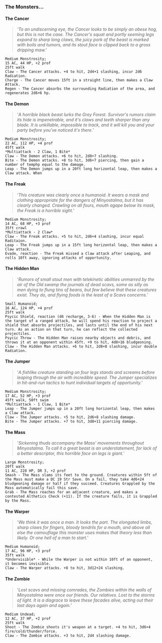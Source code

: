 ### The Monsters...
#### The Cancer
> *'To an undiscerning eye, the Cancer looks to be simply an obese hog, but this is not the case. The Cancer's squat and portly seeming legs expand to sharp long claws, the juicy pork of the beast is marked with boils and tumors, and its stout face is clipped back to a gross dripping maw.'*

```
Medium Monstrosity;
15 AC, 44 HP, +2 prof
25ft walk
Claw - The Cancer attacks. +4 to hit, 2d4+1 slashing, incur 2d6 Radiation.
Charge - The Cancer moves 15ft in a straight line, then makes a Claw Attack.
Regen - The Cancer absorbs the surrounding Radiation of the area, and regenerates 2d6+6 hp.
```

#### The Demon
> '*A horrible black beast lurks the Grey Forest. Survivor's rumors claim its hide is impenetrable, and it's claws and teeth sharper than any blade. It is unkillable, impossible to track, and it will kill you and your party before you've noticed it's there.*'

```
Medium Monstrosity;
22 AC, 112 HP, +4 prof
45ft walk
*Multiattack - 2 Claw, 1 Bite*
Claw - The Demon attacks. +6 to hit, 2d8+7 slashing.
Bite - The Demon attacks. +8 to hit, 3d6+7 piercing, then gain a number of temphp equal to the damage.
Leap - The Demon jumps up in a 20ft long horizontal leap, then makes a Claw attack. When 
```

#### The Freak
> '*This creature was clearly once a humanoid. It wears a mask and clothing appropriate for the dangers of Minyostalma, but it has clearly changed. Crawling on all fours, mouth agape below its mask, the Freak is a horrible sight.*'

```
Medium Monstrosity;
14 AC, 68 HP, +3 prof
35ft crawl
*Multiattack - 2 Claw*
Claw - The Freak attacks. +5 to hit, 2d6+4 slashing, incur equal Raditaion.
Leap - The Freak jumps up in a 15ft long horizontal leap, then makes a Claw attack.
Evade, reaction - The Freak missed a Claw attack after Leaping, and rolls 10ft away, ignoring attacks of opportunity.
```

#### The Hidden Man
> '*Rumors of small stout men with telekinetic abilities unmarred by the air of the Old swamp the journals of dead scavs, some as silly as men dying to flung tins of beans, but few believe that these creatures exist. They do, and flying foods is the least of a Scavs concerns.*'

```
Small Humanoid;
16 AC, 124 HP, +4 prof
25ft walk
Psycic Shield, reaction (d6 recharge, 3-6) - When the Hidden Man is the target of a ranged attack, he will spend his reaction to project a shield that absorbs projectiles, and lasts until the end of his next turn. As an action on that turn, he can reflect the collected projectiles.
Psycic Throw - The Hidden Man raises nearby objects and debris, and throws it at an opponent within 45ft. +9 to hit, 4d8+16 bludgeoning.
Claw - The Hidden Man attacks. +6 to hit, 2d8+8 slashing, incur double Radiation.
```

#### The Jumper
> '*A fishlike creature standing on four legs stands and screams before leaping through the air with incredible speed. The Jumper specializes in hit-and-run tactics to hunt individual targets of opportunity.*'

```
Medium Monstrosity;
17 AC, 52 HP, +3 prof
45ft walk, 50ft swim
*Multiattack - 1 Claw, 1 Bite*
Leap - The Jumper jumps up in a 20ft long horizontal leap, then makes a Claw attack.
Claw - The Jumper attacks. +5 to hit, 2d6+8 slashing damage.
Bite - The Jumper attacks. +7 to hit, 3d8+11 piercing damage.
```

#### The Mass
> '*Sickening thuds accompany the Mass' movements throughout Minyostalma. To call it a great beast is an understatement, for lack of a better descriptor, this horrible face on legs is giant.*'

```
Large Monstrosity;
20ft walk
11 AC, 228 HP, DR 3, +2 prof
Smash - The Mass slams its feet to the ground. Creatures within 5ft of the Mass must make a DC 19 Str Save. On a fail, they take 4d6+24 bludgeoning damage or half if they succeed. Creatures Grappled by the Mass automatically fail this save.
Grab - The Mass reaches for an adjacent creature, and makes a contested Althetics Check (+11). If the creature fails, it is Grappled by the Mass.
```

#### The Warper
> '*We think it was once a man. It looks the part. The elongated limbs, sharp claws for fingers, bloody tendrils for a mouth, and above all else the camouflage this monster uses makes that theory less than likely. Or one hell of a man to start.*'

```
Medium Humanoid;
17 AC, 96 HP, +3 prof
35ft walk
*Undervisible* - While the Warper is not within 10ft of an opponent, it becomes invisible. 
Claw - The Warper attacks. +8 to hit, 3d12+24 slashing.
```

#### The Zombie
> '*Lost scavs and missing comrades, the Zombies within the walls of Minyostalma were once our friends. Our relatives. Lost to the storms of light. It is a disgrace to leave these facades alive, acting out their last days again and again.*'

```
Medium Undead;
12 AC, 37 HP, +2 prof
25ft walk
Shoot - The Zombie shoots it's weapon at a target. +4 to hit, 3d6+4 fire/cold/thunder/force.
Claw - The Zombie attacks. +3 to hit, 2d4 slashing damage.
```